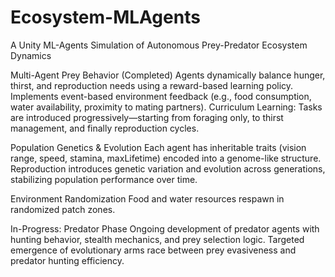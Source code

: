 # Ecosystem-MLAgents
 
A Unity ML-Agents Simulation of Autonomous Prey-Predator Ecosystem Dynamics

Multi-Agent Prey Behavior (Completed)
    Agents dynamically balance hunger, thirst, and reproduction needs using a reward-based learning policy.
    Implements event-based environment feedback (e.g., food consumption, water availability, proximity to mating partners).
    Curriculum Learning: Tasks are introduced progressively—starting from foraging only, to thirst management, and finally reproduction cycles.

Population Genetics & Evolution
    Each agent has inheritable traits (vision range, speed, stamina, maxLifetime) encoded into a genome-like structure.
    Reproduction introduces genetic variation and evolution across generations, stabilizing population performance over time.

Environment Randomization
    Food and water resources respawn in randomized patch zones.

In-Progress: Predator Phase
    Ongoing development of predator agents with hunting behavior, stealth mechanics, and prey selection logic.
    Targeted emergence of evolutionary arms race between prey evasiveness and predator hunting efficiency.
